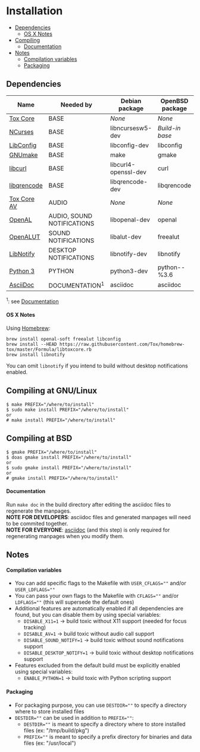 # Installation
* [Dependencies](#dependencies)
  * [OS X Notes](#os-x-notes)
* [Compiling](#compiling)
  * [Documentation](#documentation)
* [Notes](#notes)
  * [Compilation variables](#compilation-variables)
  * [Packaging](#packaging)

## Dependencies
| Name                                                 | Needed by                  | Debian package      | OpenBSD package | FreeBSD package |
|------------------------------------------------------|----------------------------|---------------------|-----------------|-----------------|
| [Tox Core](https://github.com/toktok/c-toxcore)      | BASE                       | *None*              | *None*          | tox             |
| [NCurses](https://www.gnu.org/software/ncurses)      | BASE                       | libncursesw5-dev    | *Build-in base* | ncurses         |
| [LibConfig](http://www.hyperrealm.com/libconfig)     | BASE                       | libconfig-dev       | libconfig       | libconfig       |
| [GNUmake](https://www.gnu.org/software/make)         | BASE                       | make                | gmake           | gmake           |
| [libcurl](http://curl.haxx.se/)                      | BASE                       | libcurl4-openssl-dev| curl            | curl            |
| [libqrencode](https://fukuchi.org/works/qrencode/)   | BASE                       | libqrencode-dev     | libqrencode     | libqrencode     |
| [Tox Core AV](https://github.com/toktok/c-toxcore)   | AUDIO                      | *None*              | *None*          | tox             |
| [OpenAL](http://openal.org)                          | AUDIO, SOUND NOTIFICATIONS | libopenal-dev       | openal          | openal-soft     |
| [OpenALUT](http://openal.org)                        | SOUND NOTIFICATIONS        | libalut-dev         | freealut        | freealut        |
| [LibNotify](https://developer.gnome.org/libnotify)   | DESKTOP NOTIFICATIONS      | libnotify-dev       | libnotify       | libnotify       |
| [Python 3](http://www.python.org/)                   | PYTHON                     | python3-dev         | python--%3.6    | python36        |
| [AsciiDoc](http://asciidoc.org/index.html)           | DOCUMENTATION<sup>1</sup>  | asciidoc            | asciidoc        | asciidoc        |

<sup>1</sup>: see [Documentation](#documentation)

#### OS X Notes
Using [Homebrew](http://brew.sh):
```
brew install openal-soft freealut libconfig
brew install --HEAD https://raw.githubusercontent.com/Tox/homebrew-tox/master/Formula/libtoxcore.rb
brew install libnotify
```

You can omit `libnotify` if you intend to build without desktop notifications enabled.

## Compiling at GNU/Linux
```
$ make PREFIX="/where/to/install"
$ sudo make install PREFIX="/where/to/install"
or
# make install PREFIX="/where/to/install"
```

## Compiling at BSD
```
$ gmake PREFIX="/where/to/install"
$ doas gmake install PREFIX="/where/to/install"
or
$ sudo gmake install PREFIX="/where/to/install"
or
# gmake install PREFIX="/where/to/install"
```

#### Documentation
Run `make doc` in the build directory after editing the asciidoc files to regenerate the manpages.<br />
**NOTE FOR DEVELOPERS**: asciidoc files and generated manpages will need to be commited together.<br />
**NOTE FOR EVERYONE**: [asciidoc](http://asciidoc.org/index.html) (and this step) is only required for regenerating manpages when you modify them.

## Notes

#### Compilation variables
* You can add specific flags to the Makefile with `USER_CFLAGS=""` and/or `USER_LDFLAGS=""`
* You can pass your own flags to the Makefile with `CFLAGS=""` and/or `LDFLAGS=""` (this will supersede the default ones)
* Additional features are automatically enabled if all dependencies are found, but you can disable them by using special variables:
  * `DISABLE_X11=1` → build toxic without X11 support (needed for focus tracking)
  * `DISABLE_AV=1` → build toxic without audio call support
  * `DISABLE_SOUND_NOTIFY=1` → build toxic without sound notifications support
  * `DISABLE_DESKTOP_NOTIFY=1` → build toxic without desktop notifications support
* Features excluded from the default build must be explicitly enabled using special variables:
  * `ENABLE_PYTHON=1` → build toxic with Python scripting support

#### Packaging
* For packaging purpose, you can use `DESTDIR=""` to specify a directory where to store installed files
* `DESTDIR=""` can be used in addition to `PREFIX=""`:
  * `DESTDIR=""` is meant to specify a directory where to store installed files (ex: "/tmp/build/pkg")
  * `PREFIX=""` is meant to specify a prefix directory for binaries and data files (ex: "/usr/local")
